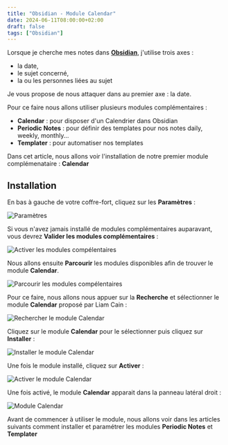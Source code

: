 ```yaml
---
title: "Obsidian - Module Calendar"
date: 2024-06-11T08:00:00+02:00
draft: false
tags: ["Obsidian"]
---
```

Lorsque je cherche mes notes dans <a target="_blank" href="https://obsidian.md/"> **Obsidian**</a>, j'utilise trois axes : 
- la date,
- le sujet concerné,
- la ou les personnes liées au sujet

Je vous propose de nous attaquer dans au premier axe : la date. 

Pour ce faire nous allons utiliser plusieurs modules complémentaires :
 - **Calendar** : pour disposer d'un Calendrier dans Obsidian
 - **Periodic Notes** : pour définir des templates pour nos notes daily, weekly, monthly...
 - **Templater** : pour automatiser nos templates

 Dans cet article, nous allons voir l'installation de notre premier module complémenataire : **Calendar**

## Installation 

En bas à gauche de votre coffre-fort, cliquez sur les **Paramètres** :

![Paramètres](/images/Pasted_image_20240610214735.jpg#center)

Si vous n'avez jamais installé de modules complémentaires auparavant, vous devrez **Valider les modules complémentaires** : 

![Activer les modules compélentaires](/images/Pasted_image_20240518205623.jpg#center)

Nous allons ensuite **Parcourir** les modules disponibles afin de trouver le module **Calendar**.

![Parcourir les modules compélentaires](/images/Pasted_image_20240611201529.jpg#center)

Pour ce faire, nous allons nous appuer sur la **Recherche** et sélectionner le module **Calendar** proposé par Liam Cain : 

![Rechercher le module Calendar](/images/Pasted_image_20240611201822.jpg#center)

Cliquez sur le module **Calendar** pour le sélectionner puis cliquez sur **Installer** : 

![Installer le module Calendar](/images/Pasted_image_20240611202628.jpg#center)

Une fois le module installé, cliquez sur **Activer** : 

![Activer le module Calendar](/images/Pasted_image_20240611202721.jpg#center)

Une fois activé, le module **Calendar** apparait dans la panneau latéral droit : 

![Module Calendar](/images/Pasted_image_20240611203403.jpg#center)

Avant de commencer à utiliser le module, nous allons voir dans les articles suivants comment installer et paramétrer les modules **Periodic Notes** et **Templater** 